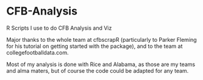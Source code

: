 # CFB-Analysis
R Scripts I use to do CFB Analysis and Viz

Major thanks to the whole team at cfbscrapR (particularly to Parker Fleming for his tutorial on getting started with the package), and to the team at collegefootballdata.com.

Most of my analysis is done with Rice and Alabama, as those are my teams and alma maters, but of course the code could be adapted for any team.
